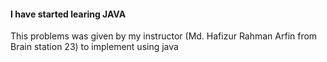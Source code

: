 #### I have started learing JAVA

This problems was given by my instructor (Md. Hafizur Rahman Arfin from Brain station 23) to implement  using java
